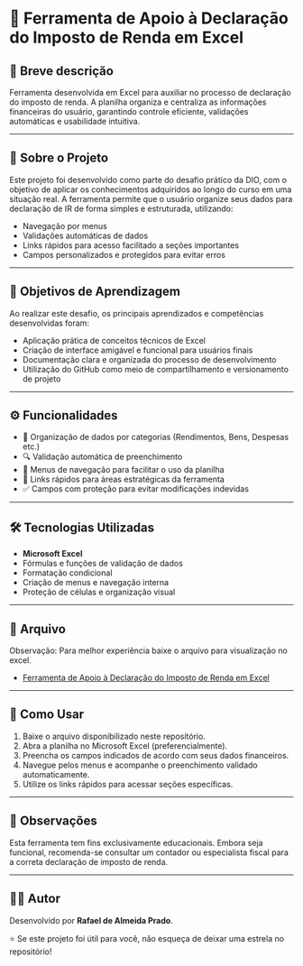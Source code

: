 # 📁 Ferramenta de Apoio à Declaração do Imposto de Renda em Excel

## 📌 Breve descrição  
Ferramenta desenvolvida em Excel para auxiliar no processo de declaração do imposto de renda. A planilha organiza e centraliza as informações financeiras do usuário, garantindo controle eficiente, validações automáticas e usabilidade intuitiva.

---

## 🧠 Sobre o Projeto  
Este projeto foi desenvolvido como parte do desafio prático da DIO, com o objetivo de aplicar os conhecimentos adquiridos ao longo do curso em uma situação real. A ferramenta permite que o usuário organize seus dados para declaração de IR de forma simples e estruturada, utilizando:

- Navegação por menus  
- Validações automáticas de dados  
- Links rápidos para acesso facilitado a seções importantes  
- Campos personalizados e protegidos para evitar erros

---

## 🎯 Objetivos de Aprendizagem  

Ao realizar este desafio, os principais aprendizados e competências desenvolvidas foram:

- Aplicação prática de conceitos técnicos de Excel  
- Criação de interface amigável e funcional para usuários finais  
- Documentação clara e organizada do processo de desenvolvimento  
- Utilização do GitHub como meio de compartilhamento e versionamento de projeto

---

## ⚙️ Funcionalidades  

- 📑 Organização de dados por categorias (Rendimentos, Bens, Despesas etc.)  
- 🔍 Validação automática de preenchimento  
- 🧭 Menus de navegação para facilitar o uso da planilha  
- 🔗 Links rápidos para áreas estratégicas da ferramenta  
- ✅ Campos com proteção para evitar modificações indevidas  

---

## 🛠️ Tecnologias Utilizadas  

- **Microsoft Excel**  
- Fórmulas e funções de validação de dados  
- Formatação condicional  
- Criação de menus e navegação interna  
- Proteção de células e organização visual  

---

## 📂 Arquivo  
Observação: Para melhor experiência baixe o arquivo para visualização no excel.

- [Ferramenta de Apoio à Declaração do Imposto de Renda em Excel](https://docs.google.com/spreadsheets/d/1-IDl5G5YqNT0MLQzjUfPvHwkx9aGcHUt/edit?usp=drive_link&ouid=117821077639151347290&rtpof=true&sd=true)

---

## 🚀 Como Usar  

1. Baixe o arquivo disponibilizado neste repositório.  
2. Abra a planilha no Microsoft Excel (preferencialmente).  
3. Preencha os campos indicados de acordo com seus dados financeiros.  
4. Navegue pelos menus e acompanhe o preenchimento validado automaticamente.  
5. Utilize os links rápidos para acessar seções específicas.

---

## 📌 Observações  

Esta ferramenta tem fins exclusivamente educacionais. Embora seja funcional, recomenda-se consultar um contador ou especialista fiscal para a correta declaração de imposto de renda.

---

## 🧑‍💻 Autor  

Desenvolvido por **Rafael de Almeida Prado**.

⭐ Se este projeto foi útil para você, não esqueça de deixar uma estrela no repositório!
